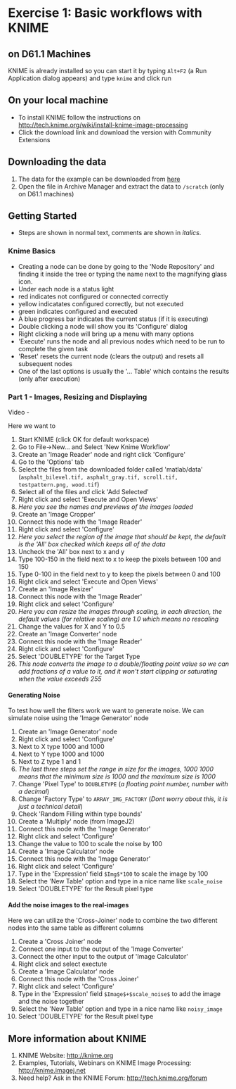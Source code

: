 # Exercise 1: Basic workflows with KNIME



## on D61.1 Machines
KNIME is already installed so you can start it by typing ```Alt+F2``` (a Run Application dialog appears) and type ```knime``` and click run 

## On your local machine
- To install KNIME follow the instructions on http://tech.knime.org/wiki/install-knime-image-processing
- Click the download link and download the version with Community Extensions

## Downloading the data
1. The data for the example can be downloaded from [here](https://github.com/kmader/Quantitative-Big-Imaging-Course/blob/master/Ex2/matlab.zip?raw=true)
2. Open the file in Archive Manager and extract the data to ```/scratch``` (only on D61.1 machines)

## Getting Started
- Steps are shown in normal text, comments are shown in _italics_.

### Knime Basics
- Creating a node can be done by going to the 'Node Repository' and finding it inside the tree or typing the name next to the magnifying glass icon. 
- Under each node is a status light
 - red indicates not configured or connected correctly
 - yellow indicatates configured correctly, but not executed
 - green indicates configured and executed
 - A blue progress bar indicates the current status (if it is executing)
- Double clicking a node will show you its 'Configure' dialog
- Right clicking a node will bring up a menu with many options
 - 'Execute' runs the node and all previous nodes which need to be run to complete the given task
 - 'Reset' resets the current node (clears the output) and resets all subsequent nodes
 - One of the last options is usually the '... Table' which contains the results (only after execution)

### Part 1 - Images, Resizing and Displaying
Video - 

Here we want to 

1. Start KNIME (click OK for default workspace)
1. Go to File->New... and Select 'New Knime Workflow'
1. Create an 'Image Reader' node and right click 'Configure'
 1. Go to the 'Options' tab
 1. Select the files from the downloaded folder called 'matlab/data' (```asphalt_bilevel.tif, asphalt_gray.tif, scroll.tif, testpattern.png, wood.tif```)
 1. Select all of the files and click 'Add Selected'
 1. Right click and select 'Execute and Open Views'
 1. _Here you see the names and previews of the images loaded_
1. Create an 'Image Cropper' 
 1. Connect this node with the 'Image Reader'
 1. Right click and select 'Configure'
 1. _Here you select the region of the image that should be kept, the default is the 'All' box checked which keeps all of the data_
 1. Uncheck the 'All' box next to x and y
 1. Type 100-150 in the field next to x to keep the pixels between 100 and 150
 1. Type 0-100 in the field next to y to keep the pixels between 0 and 100
 1. Right click and select 'Execute and Open Views'
1. Create an 'Image Resizer' 
 1. Connect this node with the 'Image Reader'
 1. Right click and select 'Configure'
 1. _Here you can resize the images through scaling, in each direction, the default values (for relative scaling) are 1.0 which means no rescaling_
 1. Change the values for X and Y to 0.5
1. Create an 'Image Converter' node
 1. Connect this node with the 'Image Reader'
 1. Right click and select 'Configure'
 1. Select 'DOUBLETYPE' for the Target Type
 1. _This node converts the image to a double/floating point value so we can add fractions of a value to it, and it won't start clipping or saturating when the value exceeds 255_

#### Generating Noise

To test how well the filters work we want to generate noise. We can simulate noise using the 'Image Generator' node

1. Create an 'Image Generator' node
 1. Right click and select 'Configure'
 1. Next to X type 1000 and 1000
 1. Next to Y type 1000 and 1000
 1. Next to Z type 1 and 1
 1. _The last three steps set the range in size for the images, 1000 1000 means that the minimum size is 1000 and the maximum size is 1000_
 1. Change 'Pixel Type' to ```DOUBLETYPE``` (_a floating point number, number with a decimal_)
 1. Change 'Factory Type' to ```ARRAY_IMG_FACTORY``` (_Dont worry about this, it is just a technical detail_)
 1. Check 'Random Filling within type bounds'
1. Create a 'Multiply' node (from ImageJ2)
 1. Connect this node with the 'Image Generator'
 1. Right click and select 'Configure'
 1. Change the value to 100 to scale the noise by 100
1. Create a 'Image Calculator' node
 1. Connect this node with the 'Image Generator'
 1. Right click and select 'Configure'
 1. Type in the 'Expression' field ```$Img$*100``` to scale the image by 100
 1. Select the 'New Table' option and type in a nice name like ```scale_noise```
 1. Select 'DOUBLETYPE' for the Result pixel type
 
 
 
#### Add the noise images to the real-images

Here we can utilize the 'Cross-Joiner' node to combine the two different nodes into the same table as different columns

1. Create a 'Cross Joiner' node
 1. Connect one input to the output of the 'Image Converter'
 1. Connect the other input to the output of 'Image Calculator'
 1. Right click and select exectute
1. Create a 'Image Calculator' node
 1. Connect this node with the 'Cross Joiner'
 1. Right click and select 'Configure'
 1. Type in the 'Expression' field ```$Image$+$scale_noise$``` to add the image and the noise together
 1. Select the 'New Table' option and type in a nice name like ```noisy_image```
 1. Select 'DOUBLETYPE' for the Result pixel type


## More information about KNIME
1. KNIME Website: http://knime.org
2. Examples, Tutorials, Webinars on KNIME Image Processing: http://knime.imagej.net
3. Need help? Ask in the KNIME Forum: http://tech.knime.org/forum
